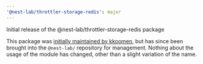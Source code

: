```yaml
---
'@nest-lab/throttler-storage-redis': major
---
```


Initial release of the @nest-lab/throttler-storage-redis package

This package was
[initially maintained by kkoomen](https://github.com/kkoomen/nestjs-throttler-storage-redis),
but has since been brought into the `@nest-lab/` repository for management.
Nothing about the usage of the module has changed, other than a slight variation
of the name.
